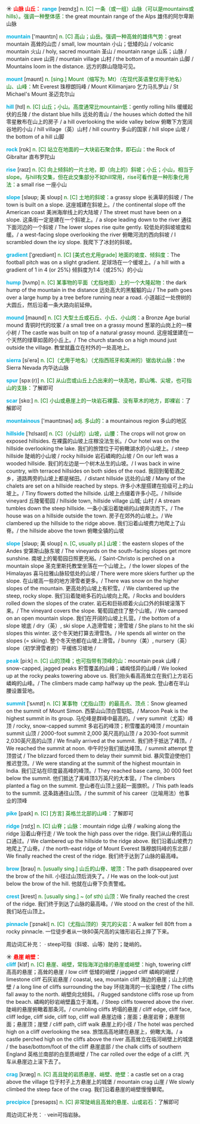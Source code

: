 ☀ <font color="red">**山脉 山丘：**</font>
<font color="sky blue">**range**</font> [reɪndӡ] 
<font color="rgb(227, 108, 9)">n. [C] 一条（或一组）山脉（可以是mountains或hills）。强调一种整体感：</font>the great mountain range of the Alps 雄伟的阿尔卑斯山脉

<font color="sky blue">**mountain**</font> ['maʊntɪn] 
<font color="rgb(227, 108, 9)">n. [C] 高山；山岳。强调一种高耸的雄伟气势：</font>great mountain 高耸的山峦 / small, low mountain 小山；低矮的山 / volcanic mountain 火山 / holy, sacred mountain 圣山 / mountain range 山系；山脉 / mountain cave 山洞 / mountain village 山村 / the bottom of a mountain 山脚 / Mountains loom in the distance. 远方的群山隐隐可见。
           
<font color="sky blue">**mount**</font> [maʊnt]
<font color="rgb(227, 108, 9)">n. [sing.] Mount（缩写为. Mt）（在现代英语里仅用于地名）山、山峰：</font>Mt Everest 珠穆朗玛峰 / Mount Kilimanjaro 乞力马扎罗山 / St Michael's Mount 圣迈克尔山

<font color="sky blue">**hill**</font> [hɪl] 
<font color="rgb(227, 108, 9)">n. [C] 山丘；小山。高度通常比mountain低：</font>gently rolling hills 缓缓起伏的丘陵 / the distant blue hills 远处的青山 / the houses which dotted the hill 零星散布在山上的房子 / a hill overlooking the wide valley below 俯瞰下方宽阔谷地的小山 / hill village（英）山村 / hill country 多山的国家 / hill slope 山坡 / the bottom of a hill 山脚

<font color="sky blue">**rock**</font> [rɒk] 
<font color="rgb(227, 108, 9)">n. [C] 站立在地面的一大块岩石聚合体，即石山：</font>the Rock of Gibraltar 直布罗陀山

<font color="sky blue">**rise**</font> [raɪz] 
<font color="rgb(227, 108, 9)">n. [C] 向上倾斜的一片土地，即（向上的）斜坡；小丘；小山，相当于slope。与hill有交集，但在此交集部分不如hill常用，rise可看作是一种形象化用法：</font>a small rise 一座小山
              
<font color="sky blue">**slope**</font> [sləʊp; 美 sloʊp]
<font color="rgb(227, 108, 9)">n. [C] 土地的斜坡：</font>a grassy slope 长满草的斜坡 / The town is built on a slope. 这座城建在斜坡上。/ the continental slope off the American coast 美洲海岸线上的大陆坡 / The street must have been on a slope. 这条街一定是建在一个斜坡上。/ a slope leading down to the river 通往下面河边的一个斜坡 / The lower slopes rise quite gently. 较低处的斜坡坡度和缓。/ a west-facing slope overlooking the river 俯瞰河流的西向斜坡 / I scrambled down the icy slope. 我爬下了冰封的斜坡。
           
<font color="sky blue">**gradient**</font> [ˈgreɪdiənt]
<font color="rgb(227, 108, 9)">n. [C] [美式也尤用grade] 地面的坡度、倾斜度：</font>The football pitch was on a slight gradient. 足球场在一个缓坡上。/ a hill with a gradient of 1 in 4 (or 25%) 倾斜度为1:4（或25%）的小山

<font color="sky blue">**hump**</font> [hʌmp]
<font color="rgb(227, 108, 9)">n. [C] 某事物的平面（尤指地面）上的一个大隆起物：</font>the dark hump of the mountain in the distance 远处高大的黑魆魆的山 / The path goes over a large hump by a tree before running near a road. 小道越过一处傍树的大圆丘，然后沿着一条大路向前延伸。        
           
<font color="sky blue">**mound**</font> [maʊnd]
<font color="rgb(227, 108, 9)">n. [C] 大型土丘或石丘、小丘、小山岗：</font>a Bronze Age burial mound 青铜时代的坟冢 / a small tree on a grassy mound 葱翠的山岗上的一棵小树 / The castle was built on top of a natural grassy mound. 这座城堡建在一个天然的绿草如茵的小丘上。/ The church stands on a high mound just outside the village. 教堂就矗立在村外的一处高地上。

<font color="sky blue">**sierra**</font> [siˈerə]
<font color="rgb(227, 108, 9)">n. [C]（尤用于地名）（尤指西班牙和美洲的）锯齿状山脉：</font>the Sierra Nevada 内华达山脉
           
<font color="sky blue">**spur**</font> [spɜ:(r)]
<font color="rgb(227, 108, 9)">n. [C] 从山峦或山丘上凸出来的一块高地，即山嘴、尖坡，也可指山的支脉：</font>了解即可    

<font color="sky blue">**scar**</font> [skɑː] 
<font color="rgb(227, 108, 9)">n. [C] 小山或悬崖上的一块岩石裸露、没有草木的地方，即裸岩：</font>了解即可

<font color="sky blue">**mountainous**</font> ['maʊntɪnəs] 
<font color="rgb(227, 108, 9)">adj. 多山的：</font>a mountainous region 多山的地区
                      
<font color="sky blue">**hillside**</font> [ˈhɪlsaɪd]
<font color="rgb(227, 108, 9)">n. [C]（小山的）山坡，山腰：</font>The crops will not grow on exposed hillsides. 在裸露的山坡上庄稼没法生长。/ Our hotel was on the hillside overlooking the lake. 我们的旅馆位于可俯瞰湖水的小山坡上。/ steep hillside 陡峭的小山坡 / rocky hillside 岩石嶙峋的山坡 / On our left was a wooded hillside. 我们的左边是一个树木丛生的山坡。/ I was back in wine country, with terraced hillsides on both sides of the road. 我回到葡萄酒之乡，道路两旁的山坡上都是梯田。/ distant hillside 远处的山坡 / Many of the chalets are set on a hillside reached by steps. 许多小木屋搭建在拾级可上的山坡上。/ Tiny flowers dotted the hillside. 山坡上点缀着许多小花。/ hillside vineyard 丘陵葡萄园 / hillside town, hillside village 山城; 山村 / A stream tumbles down the steep hillside. 一条小溪沿着陡峭的山坡奔流而下。/ The house was on a hillside outside the town. 房子在郊外的山坡上。/ We clambered up the hillside to the ridge above. 我们沿着山坡费力地爬上了山脊。/ the hillside above the town 俯瞰全镇的山坡

<font color="sky blue">**slope**</font> [sləʊp; 美 sloʊp]
<font color="rgb(227, 108, 9)">n. [C, usually pl.] 山坡：</font>the eastern slopes of the Andes 安第斯山脉东坡 / The vineyards on the south-facing slopes get more sunshine. 南坡上的葡萄园日照更充裕。/ Saint-Christo is perched on a mountain slope 圣克里斯托教堂坐落在一个山坡上。/ the lower slopes of the Himalayas 喜马拉雅山脉较低处的山坡 / There were more skiers further up the slope. 在山坡高一些的地方滑雪者更多。/ There was snow on the higher slopes of the mountain. 更高处的山坡上有积雪。/ We clambered up the steep, rocky slope. 我们沿着陡峭多石的山坡向上爬。/ Rocks and boulders rolled down the slopes of the crater. 岩石和巨砾顺着火山口外的斜坡滚落下来。/ The vineyard covers the slope. 葡萄园遮住了整个山坡。/ We camped on an open mountain slope. 我们在开阔的山坡上扎营。/ the bottom of a slope 坡底 / dry（英）, ski slope 人造滑雪坡；滑雪坡 / She plans to hit the ski slopes this winter. 这个冬天她打算去滑雪场。/ He spends all winter on the slopes (= skiing). 整个冬天他都在山坡上滑雪。/ bunny（美）, nursery（英） slope（初学滑雪者的）平缓练习坡地 /

<font color="sky blue">**peak**</font> [pi:k]
<font color="rgb(227, 108, 9)">n. [C] 山的顶峰；也可指带有顶峰的山：</font>mountain peak 山峰 / snow-capped, jagged peaks 积雪覆盖的山峰；嶙峋怪异的山峰 / We looked up at the rocky peaks towering above us. 我们抬头看高高耸立在我们上方岩石嶙峋的山峰。/ The climbers made camp halfway up the peak. 登山者在半山腰设置营地。
           
<font color="sky blue">**summit**</font> [ˈsʌmɪt]
<font color="rgb(227, 108, 9)">n. [C] 某事物（尤指山顶）的最高点、顶点：</font>Snow gleamed on the summit of Mount Simon. 西蒙山山顶白雪皑皑。/ Maroon Peak is the highest summit in its group. 马伦峰是群峰中最高的。/ very summit（尤英）峰顶 / rocky, snow-capped summit 多岩石的峰顶；积雪覆盖的峰顶 / mountain summit 山顶 / 2000-foot summit 2,000 英尺高的山顶 / a 2030-foot summit 2,030英尺高的山顶 / We finally arrived at the summit. 我们终于抵达了峰顶。/ We reached the summit at noon. 中午时分我们抵达峰顶。/ summit attempt 登顶尝试 / The blizzard forced them to delay their summit bid. 暴风雪迫使他们推迟登顶。/ We were standing at the summit of the highest mountain in India. 我们正站在印度最高峰的峰顶。/ They reached base camp, 30 000 feet below the summit. 他们抵达了离峰顶3万英尺的大本营。/ The climbers planted a flag on the summit. 登山者在山顶上竖起一面旗帜。/ This path leads to the summit. 这条路通往山顶。/ the summit of his career（比喻用法）他事业的顶峰
           
<font color="sky blue">**pike**</font> [paɪk]
<font color="rgb(227, 108, 9)">n. [C] [方言] 英格兰北部的山峰：</font>了解即可
          
<font color="sky blue">**ridge**</font> [rɪdʒ]
<font color="rgb(227, 108, 9)">n. [C] 山脊；山脉：</font>mountain ridge 山脊 / walking along the ridge 沿着山脊行走 / We took the high pass over the ridge. 我们从山脊的高山口通过。/ We clambered up the hillside to the ridge above. 我们沿着山坡费力地爬上了山脊。/ the north-east ridge of Mount Everest 珠穆朗玛峰的东北部 / We finally reached the crest of the ridge. 我们终于达到了山脉的最高峰。
           
<font color="sky blue">**brow**</font> [braʊ]
<font color="rgb(227, 108, 9)">n. [usually sing.] 山丘的山脊、坡顶：</font>The path disappeared over the brow of the hill. 小径过山顶后消失了。/ He was on the look-out just below the brow of the hill. 他就在山脊下负责警戒。
       
<font color="sky blue">**crest**</font> [krest]
<font color="rgb(227, 108, 9)">n. [usually sing.] ~ (of sth) 山顶：</font>We finally reached the crest of the ridge. 我们终于到达了山脉的最高峰。/ We stood on the crest of the hill. 我们站在山顶上。

<font color="sky blue">**pinnacle**</font> [ˈpɪnəkl]
<font color="rgb(227, 108, 9)">n. [C]（尤指山顶的）突兀的尖岩：</font>A walker fell 80ft from a rocky pinnacle. 一位徒步者从一块80英尺高的尖锥形岩石上摔了下来。

周边词汇补充：
· steep可指（斜坡、山等）陡的；陡峭的。

☀ <font color="red">**悬崖 峭壁：**</font>          
<font color="sky blue">**cliff**</font> [klɪf]
<font color="rgb(227, 108, 9)">n. [C] 悬崖、峭壁，常指海洋边缘的悬崖或峭壁：</font>high, towering cliff 高高的悬崖；高耸的悬崖 / low cliff 低矮的峭壁 / jagged cliff 嶙峋的峭壁 / limestone cliff 石灰岩悬崖 / coastal, sea, mountain cliff 海边的悬崖；山上的绝壁 / a long line of cliffs surrounding the bay 环绕海湾的一长溜绝壁 / The cliffs fall away to the north. 峭壁向北倾斜。/ Rugged sandstone cliffs rose up from the beach. 嶙峋的砂岩峭壁矗立于海滩。/ Steep cliffs towered above the river. 陡峭的悬崖俯瞰着那条河。/ crumbling cliffs 坍塌的悬崖 / cliff edge, cliff face, cliff ledge, cliff side, cliff top, cliff wall 悬崖边缘；崖面；悬崖岩脊；悬崖侧面；悬崖顶；崖壁 / cliff path, cliff walk 悬崖上的小径 / The hotel was perched high on a cliff overlooking the sea. 旅馆高高地建在悬崖上，俯瞰大海。/ a castle perched high on the cliffs above the river 高高耸立在临河峭壁上的城堡 / the base/bottom/foot of the cliff 悬崖底部 / the chalk cliffs of southern England 英格兰南部的白垩质峭壁 / The car rolled over the edge of a cliff. 汽车从悬崖边上滚下去了。

<font color="sky blue">**crag**</font> [kræg]
<font color="rgb(227, 108, 9)">n. [C] 高且陡的岩质悬崖、峭壁、绝壁：</font>a castle set on a crag above the village 位于村子上方悬崖上的城堡 / mountain crag 山崖 / We slowly climbed the steep face of the crag. 我们沿着悬崖的峭壁慢慢攀爬。
           
<font color="sky blue">**precipice**</font> [ˈpresəpɪs]
<font color="rgb(227, 108, 9)">n. [C] 非常陡峭且高耸的悬崖、山或岩石：</font>了解即可

周边词汇补充：
· vein可指岩脉。



